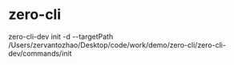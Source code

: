 # zero-cli
 zero-cli-dev init -d --targetPath /Users/zervantozhao/Desktop/code/work/demo/zero-cli/zero-cli-dev/commands/init